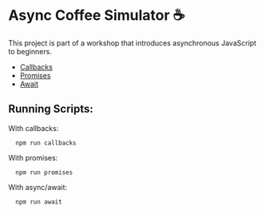 # Async Coffee Simulator ☕ 

This project is part of a workshop that introduces asynchronous JavaScript to beginners.

- [Callbacks](./src/callbacks.js)
- [Promises](./src/promises.js)
- [Await](await.js)

## Running Scripts:

With callbacks:
```shell
  npm run callbacks
```

With promises: 
```shell
  npm run promises
```

With async/await: 
```shell
  npm run await
```
